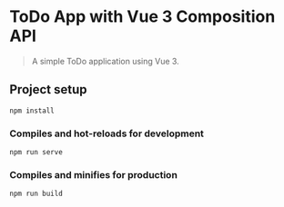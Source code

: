 # ToDo App with Vue 3 Composition API

> A simple ToDo application using Vue 3.

## Project setup

```
npm install
```

### Compiles and hot-reloads for development

```
npm run serve
```

### Compiles and minifies for production

```
npm run build
```

